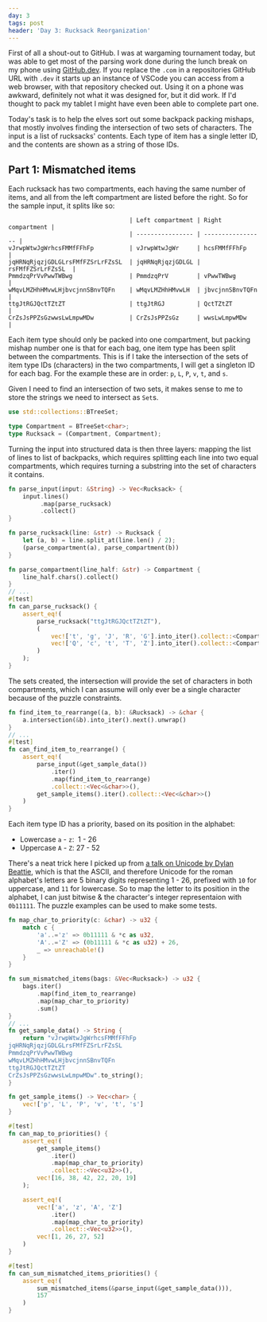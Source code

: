 ```yaml
---
day: 3
tags: post
header: 'Day 3: Rucksack Reorganization'
---
```

First of all a shout-out to GitHub. I was at wargaming tournament today, but was able to get most of the parsing 
work done during the lunch break on my phone using [GitHub.dev](https://github.dev/github/dev). If you replace the 
`.com` in a repositories GitHub URL with `.dev` it starts up an instance of VSCode you can access from a web browser,
with that repository checked out. Using it on a phone was awkward, definitely not what it was designed for, but it 
did work. If I'd thought to pack my tablet I might have even been able to complete part one.

Today's task is to help the elves sort out some backpack packing mishaps, that mostly involves finding the intersection
of two sets of characters. The input is a list of rucksacks' contents. Each type of item has a single letter ID, and 
the contents are shown as a string of those IDs.

## Part 1: Mismatched items

Each rucksack has two compartments, each having the same number of items, and all from the left compartment are listed 
before the right. So for the sample input, it splits like so:

```text
                                  | Left compartment | Right compartment |
                                  | ---------------- | ----------------- |
vJrwpWtwJgWrhcsFMMfFFhFp          | vJrwpWtwJgWr     | hcsFMMfFFhFp      |
jqHRNqRjqzjGDLGLrsFMfFZSrLrFZsSL  | jqHRNqRjqzjGDLGL | rsFMfFZSrLrFZsSL  |
PmmdzqPrVvPwwTWBwg                | PmmdzqPrV        | vPwwTWBwg         |
wMqvLMZHhHMvwLHjbvcjnnSBnvTQFn    | wMqvLMZHhHMvwLH  | jbvcjnnSBnvTQFn   |
ttgJtRGJQctTZtZT                  | ttgJtRGJ         | QctTZtZT          |
CrZsJsPPZsGzwwsLwLmpwMDw          | CrZsJsPPZsGz     | wwsLwLmpwMDw      |
```

Each item type should only be packed into one compartment, but packing mishap number one is that for each bag, 
one item type has been split between the compartments. This is if I take the intersection of the sets of item 
type IDs (characters) in the two compartments, I will get a singleton ID for each bag. For the example these are in 
order: `p`, `L`, `P`, `v`, `t`, and `s`.

Given I need to find an intersection of two sets, it makes sense to me to store the strings we need to intersect as 
`Set`s. 

```rust
use std::collections::BTreeSet;

type Compartment = BTreeSet<char>;
type Rucksack = (Compartment, Compartment);
```

Turning the input into structured data is then three layers: mapping the list of lines to list of backpacks, which 
requires splitting each line into two equal compartments, which requires turning a substring into the set of characters
it contains.

```rust
fn parse_input(input: &String) -> Vec<Rucksack> {
    input.lines()
         .map(parse_rucksack)
         .collect()
}

fn parse_rucksack(line: &str) -> Rucksack {
    let (a, b) = line.split_at(line.len() / 2);
    (parse_compartment(a), parse_compartment(b))
}

fn parse_compartment(line_half: &str) -> Compartment {
    line_half.chars().collect()
}
// ...
#[test]
fn can_parse_rucksack() {
    assert_eq!(
        parse_rucksack("ttgJtRGJQctTZtZT"),
        (
            vec!['t', 'g', 'J', 'R', 'G'].into_iter().collect::<Compartment>(),
            vec!['Q', 'c', 't', 'T', 'Z'].into_iter().collect::<Compartment>()
        )
    );
}
```

The sets created, the intersection will provide the set of characters in both compartments, which I can assume will 
only ever be a single character because of the puzzle constraints.

```rust
fn find_item_to_rearrange((a, b): &Rucksack) -> &char {
    a.intersection(&b).into_iter().next().unwrap()
}
// ...
#[test]
fn can_find_item_to_rearrange() {
    assert_eq!(
        parse_input(&get_sample_data())
            .iter()
            .map(find_item_to_rearrange)
            .collect::<Vec<&char>>(),
        get_sample_items().iter().collect::<Vec<&char>>()
    )
}
```

Each item type ID has a priority, based on its position in the alphabet:

* Lowercase `a` - `z`: &nbsp;1 - 26
* Uppercase `A` - `Z`: 27 - 52

There's a neat trick here I picked up from [a talk on Unicode by Dylan Beattie](https://youtu.be/gd5uJ7Nlvvo), which 
is that the ASCII, and therefore Unicode for the roman alphabet's letters are 5 binary digits representing 1 - 26, 
prefixed with `10` for uppercase, and `11` for lowercase. So to map the letter to its position in the alphabet, I can 
just bitwise & the character's integer representaion with `0b11111`. The puzzle examples can be used to make some tests.

```rust
fn map_char_to_priority(c: &char) -> u32 {
    match c {
        'a'..='z' => 0b11111 & *c as u32,
        'A'..='Z' => (0b11111 & *c as u32) + 26,
        _ => unreachable!()
    }
}

fn sum_mismatched_items(bags: &Vec<Rucksack>) -> u32 {
    bags.iter()
        .map(find_item_to_rearrange)
        .map(map_char_to_priority)
        .sum()
}
// ...
fn get_sample_data() -> String {
    return "vJrwpWtwJgWrhcsFMMfFFhFp
jqHRNqRjqzjGDLGLrsFMfFZSrLrFZsSL
PmmdzqPrVvPwwTWBwg
wMqvLMZHhHMvwLHjbvcjnnSBnvTQFn
ttgJtRGJQctTZtZT
CrZsJsPPZsGzwwsLwLmpwMDw".to_string();
}

fn get_sample_items() -> Vec<char> {
    vec!['p', 'L', 'P', 'v', 't', 's']
}

#[test]
fn can_map_to_priorities() {
    assert_eq!(
        get_sample_items()
            .iter()
            .map(map_char_to_priority)
            .collect::<Vec<u32>>(),
        vec![16, 38, 42, 22, 20, 19]
    );

    assert_eq!(
        vec!['a', 'z', 'A', 'Z']
            .iter()
            .map(map_char_to_priority)
            .collect::<Vec<u32>>(),
        vec![1, 26, 27, 52]
    )
}

#[test]
fn can_sum_mismatched_items_priorities() {
    assert_eq!(
        sum_mismatched_items(&parse_input(&get_sample_data())),
        157
    )
}
```
